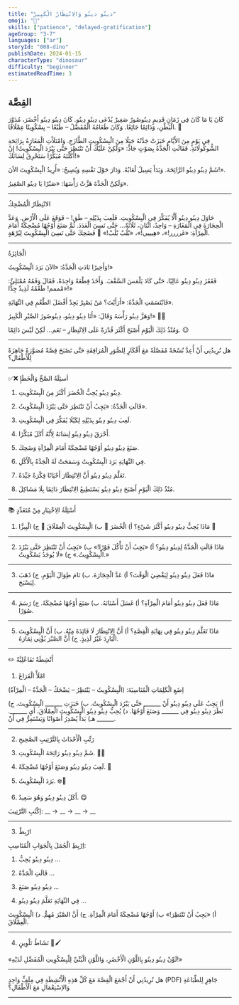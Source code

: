 ```yaml
---
title: "دينُو دينُو وَالِانْتِظَارُ الْكَبِيرُ"
emoji: "🦕"
skills: ["patience", "delayed-gratification"]
ageGroup: "3-7"
languages: ["ar"]
storyId: "008-dino"
publishDate: 2024-01-15
characterType: "dinosaur"
difficulty: "beginner"
estimatedReadTime: 3
---
```


## القِصَّة


كَانَ يَا مَا كَانَ فِي زَمَانٍ قَدِيمٍ دِينُوصُورٌ صَغِيرٌ يُدْعَى دِينُو دِينُو.
كَانَ دِينُو دِينُو أَخْضَرَ، مُدَوَّرَ الْبَطْنِ، وَدَائِمًا جَائِعًا.
وَكَانَ طَعَامُهُ الْمُفَضَّلُ – طَبْعًا – بِسْكُوِيتًا عِمْلَاقًا. 🍪

فِي يَوْمٍ مِنَ الأَيَّامِ خَبَزَتْ جَدَّتُهُ جَبَلًا مِنَ الْبِسْكُوِيتِ الطَّازَجِ.
وَامْتَلَأَتِ الْمَغَارَةُ بِرَائِحَةِ الشُّوكُولَاتَةِ.
فَقَالَتِ الْجَدَّةُ بِصَوْتٍ جَادٍّ:
«وَلَكِنْ عَلَيْكَ أَنْ تَنْتَظِرَ حَتَّى يَبْرُدَ الْبِسْكُوِيتُ!
إِنْ أَكَلْتَهُ مُبَكِّرًا سَتَحْرِقُ لِسَانَكَ!»

شَمَّ دِينُو دِينُو الرَّائِحَةَ.
وَبَدَأَ يَسِيلُ لُعَابُهُ.
وَدَارَ حَوْلَ نَفْسِهِ وَيُصِيحُ:
«أُرِيدُ الْبِسْكُوِيتَ الآَنَ!».

وَلَكِنَّ الْجَدَّةَ هَزَّتْ رَأْسَهَا:
«صَبْرًا يَا دِينُو الصَّغِيرُ».

---

الانْتِظَارُ الْمُضْحِكُ

حَاوَلَ دِينُو دِينُو أَلَّا يُفَكِّرَ فِي الْبِسْكُوِيتِ.
فَلَعِبَ بِذَيْلِهِ – طَق! – فَوَقَعَ عَلَى الْأَرْضِ.
وَعَدَّ الْحِجَارَةَ فِي الْمَغَارَةِ – وَاحِدٌ، اثْنَانِ، ثَلَاثَةٌ… حَتَّى نَسِيَ الْعَدَدَ.
ثُمَّ صَنَعَ أَوْجُهًا مُضْحِكَةً أَمَامَ الْمِرْآةِ:
«غَرررر!»، «هِيييي!»، «بْلُبْ بْلُبْ!» 🤪
فَضَحِكَ حَتَّى نَسِيَ الْبِسْكُوِيتَ لِبُرْهَةٍ.

---

الْجَائِزَةُ

وَأَخِيرًا نَادَتِ الْجَدَّةُ:
«الآنَ بَرَدَ الْبِسْكُوِيتُ!»

فَقَفَزَ دِينُو دِينُو عَالِيًا، حَتَّى كَادَ يَلْمَسَ السَّقْفَ.
وَأَخَذَ قِطْعَةً وَاحِدَةً، فَقَالَ وَفَمُهُ مُمْتَلِئٌ:
«مْممم! طَعْمُهُ لَذِيذٌ جِدًّا!»

فَابْتَسَمَتِ الْجَدَّةُ:
«أَرَأَيْتَ؟ مَنْ يَصْبِرْ يَجِدْ أَفْضَلَ الطَّعْمِ فِي النِّهَايَةِ».

وَهَزَّ دِينُو رَأْسَهُ وَقَالَ:
«أَنَا دِينُو دِينُو، دِينُوصُورُ الصَّبْرِ الْكَبِيرُ!» 🦖✨

وَمُنْذُ ذَلِكَ الْيَوْمِ أَصْبَحَ أَكْثَرَ قُدْرَةً عَلَى الِانْتِظَارِ –
نَعَم… لَكِنْ لَيْسَ دَائِمًا. 😉

---

هل تُرِيدُنِي أَنْ أُعِدَّ نُسْخَةً مُفَصَّلَةً مَعَ أَفْكَارٍ لِلصُّوَرِ الْمُرَافِقَةِ حَتَّى تَصْبَحَ قِصَّةً مُصَوَّرَةً جَاهِزَةً لِلْأَطْفَال؟

---

✅❌ أسئِلَةُ الصَّحِّ وَالْخَطَإِ

1. دِينُو دِينُو يُحِبُّ الْخُضَرَ أَكْثَرَ مِنَ الْبِسْكُوِيتِ.

2. قَالَتِ الْجَدَّةُ: «يَجِبُ أَنْ تَنْتَظِرَ حَتَّى يَبْرُدَ الْبِسْكُوِيتُ».

3. لَعِبَ دِينُو دِينُو بِذَيْلِهِ لِكَيْلَا يُفَكِّرَ فِي الْبِسْكُوِيتِ.

4. أَحْرَقَ دِينُو دِينُو لِسَانَهُ لِأَنَّهُ أَكَلَ مُبَكِّرًا.

5. صَنَعَ دِينُو دِينُو أَوْجُهًا مُضْحِكَةً أَمَامَ الْمِرْآةِ وَضَحِكَ.

6. فِي النِّهَايَةِ بَرَدَ الْبِسْكُوِيتُ وَسَمَحَتْ لَهُ الْجَدَّةُ بِالْأَكْلِ.

7. تَعَلَّمَ دِينُو دِينُو أَنَّ الِانْتِظَارَ أَحْيَانًا فِكْرَةٌ جَيِّدَةٌ.

8. مُنْذُ ذَلِكَ الْيَوْمِ أَصْبَحَ دِينُو دِينُو يَسْتَطِيعُ الِانْتِظَارَ دَائِمًا بِلَا مَشَاكِلَ.

---

📚 أَسْئِلَةُ الِاخْتِيَارِ مِنْ مُتَعَدِّدٍ

1. مَاذَا يُحِبُّ دِينُو دِينُو أَكْثَرَ شَيْءٍ؟
أ) الْخُضَرَ 🥦
ب) الْبِسْكُوِيتَ الْعِمْلَاقَ 🍪
ج) الْبِيزَّا 🍕

---

2. مَاذَا قَالَتِ الْجَدَّةُ لِدِينُو دِينُو؟
أ) «يَجِبُ أَنْ تَأْكُلَ فَوْرًا!»
ب) «يَجِبُ أَنْ تَنْتَظِرَ حَتَّى يَبْرُدَ الْبِسْكُوِيتُ.»
ج) «لَا يُوجَدُ بَسْكُوِيتٌ.»

---

3. مَاذَا فَعَلَ دِينُو دِينُو لِيَقْضِيَ الْوَقْتَ؟
أ) عَدَّ الْحِجَارَةَ.
ب) نَامَ طِوَالَ الْيَوْمِ.
ج) ذَهَبَ لِيَسْبَحَ.

---

4. مَاذَا فَعَلَ دِينُو دِينُو أَمَامَ الْمِرْآةِ؟
أ) غَسَلَ أَسْنَانَهُ.
ب) صَنَعَ أَوْجُهًا مُضْحِكَةً.
ج) رَسَمَ صُوَرًا.

---

5. مَاذَا تَعَلَّمَ دِينُو دِينُو فِي نِهَايَةِ الْقِصَّةِ؟
أ) أَنَّ الِانْتِظَارَ لَا فَائِدَةَ مِنْهُ.
ب) أَنَّ الْبِسْكُوِيتَ الْبَارِدَ غَيْرُ لَذِيذٍ.
ج) أَنَّ الصَّبْرَ يُؤْتِي ثِمَارَهُ.

---

✏️ أَنْشِطَةٌ تَفَاعُلِيَّةٌ

1. امْلَأْ الْفَرَاغَ

اِضَعِ الْكَلِمَاتِ الْمُنَاسِبَةَ:
(الْبِسْكُوِيتُ – يَنْتَظِرُ – يَضْحَكُ – الْجَدَّةُ – الْمِرْآةُ)

أ) يَجِبُ عَلَى دِينُو دِينُو أَنْ ______ حَتَّى يَبْرُدَ الْبِسْكُوِيتُ.
ب) خَبَزَتِ ______ الْبِسْكُوِيتَ.
ج) نَظَرَ دِينُو دِينُو فِي ______ وَصَنَعَ أَوْجُهًا.
د) يُحِبُّ دِينُو دِينُو الْبِسْكُوِيتَ الْعِمْلَاقَ، أَيِ ______.
هـ) بَدَأَ يُصْدِرُ أَصْوَاتًا وَيَسْتَمِرُّ فِي أَنْ ______.

---

2. رَتِّبِ الْأَحْدَاثَ بِالتَّرْتِيبِ الصَّحِيحِ

1. شَمَّ دِينُو دِينُو رَائِحَةَ الْبِسْكُوِيتِ. 👃🍪

2. لَعِبَ دِينُو دِينُو وَصَنَعَ أَوْجُهًا مُضْحِكَةً. 🤪

3. بَرَدَ الْبِسْكُوِيتُ. ❄️🍪

4. أَكَلَ دِينُو دِينُو وَهُوَ سَعِيدٌ. 😋

اِكْتُبِ التَّرْتِيبَ: __ → __ → __ → __

---

3. ارْبِطْ

اِرْبِطِ الْجُمَلَ بِالْجَوَابِ الْمُنَاسِبِ:

1. دِينُو دِينُو يُحِبُّ …

2. قَالَتِ الْجَدَّةُ …

3. دِينُو دِينُو صَنَعَ …

4. فِي النِّهَايَةِ تَعَلَّمَ دِينُو دِينُو …

أ) «يَجِبُ أَنْ تَنْتَظِرَ!»
ب) أَوْجُهًا مُضْحِكَةً أَمَامَ الْمِرْآةِ.
ج) أَنَّ الصَّبْرَ مُهِمٌّ.
د) الْبِسْكُوِيتَ الْعِمْلَاقَ.

---

4. نَشَاطُ تَلْوِينٍ 🎨🖌️

«لَوِّنْ دِينُو دِينُو بِاللَّوْنِ الْأَخْضَرِ، وَاللَّوْنِ الْبُنِّيِّ لِلْبِسْكُوِيتِ الْمُفَضَّلِ لَدَيْهِ!»

---

هل تُرِيدُنِي أَنْ أَجْمَعَ الْقِصَّةَ مَعَ كُلِّ هَذِهِ الْأَنْشِطَةِ فِي مِلَفٍّ وَاحِدٍ (PDF) جَاهِزٍ لِلطِّبَاعَةِ وَالاِسْتِعْمَالِ مَعَ الْأَطْفَالِ؟

---
